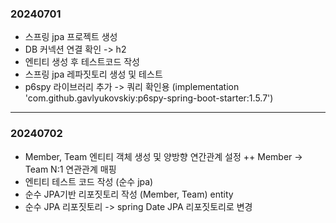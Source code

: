 ### 20240701
+ 스프링 jpa 프로젝트 생성
+ DB 커넥션 연결 확인 -> h2
+ 엔티티 생성 후 테스트코드 작성
+ 스프링 jpa 레파짓토리 생성 및 테스트
+ p6spy 라이브러리 추가 -> 쿼리 확인용 (implementation 'com.github.gavlyukovskiy:p6spy-spring-boot-starter:1.5.7')
---
### 20240702
+  Member, Team 엔티티 객체 생성 및 양방향 연간관계 설정
++ Member -> Team N:1 연관관계 매핑
+ 엔티티 테스트 코드 작성 (순수 jpa)
+ 순수 JPA기반 리포짓토리 작성 (Member, Team) entity
+ 순수 JPA 리포짓토리 -> spring Date JPA 리포짓토리로 변경
